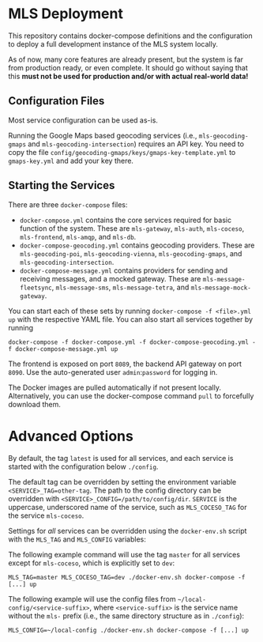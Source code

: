 # MLS Deployment

This repository contains docker-compose definitions and the configuration to deploy a full development instance of the MLS system locally.

As of now, many core features are already present, but the system is far from production ready, or even complete.
It should go without saying that this **must not be used for production and/or with actual real-world data!**

## Configuration Files

Most service configuration can be used as-is.

Running the Google Maps based geocoding services (i.e., `mls-geocoding-gmaps` and `mls-geocoding-intersection`) requires an API key.
You need to copy the file `config/geocoding-gmaps/keys/gmaps-key-template.yml` to `gmaps-key.yml` and add your key there.

## Starting the Services

There are three `docker-compose` files:

* `docker-compose.yml` contains the core services required for basic function of the system.
  These are `mls-gateway`, `mls-auth`, `mls-coceso`, `mls-frontend`, `mls-amqp`, and `mls-db`.
* `docker-compose-geocoding.yml` contains geocoding providers.
  These are `mls-geocoding-poi`, `mls-geocoding-vienna`, `mls-geocoding-gmaps`, and `mls-geocoding-intersection`.
* `docker-compose-message.yml` contains providers for sending and receiving messages, and a mocked gateway.
  These are `mls-message-fleetsync`, `mls-message-sms`, `mls-message-tetra`, and `mls-message-mock-gateway`.

You can start each of these sets by running `docker-compose -f <file>.yml up` with the respective YAML file.
You can also start all services
together by running

```shell
docker-compose -f docker-compose.yml -f docker-compose-geocoding.yml -f docker-compose-message.yml up
```

The frontend is exposed on port `8089`, the backend API gateway on port `8090`.
Use the auto-generated user `admin`:`password` for logging in.

The Docker images are pulled automatically if not present locally.
Alternatively, you can use the docker-compose command `pull` to forcefully download them.

# Advanced Options

By default, the tag `latest` is used for all services, and each service is started with the configuration below `./config`.

The default tag can be overridden by setting the environment variable `<SERVICE>_TAG=other-tag`.
The path to the config directory can be overridden with `<SERVICE>_CONFIG=/path/to/config/dir`.
`SERVICE` is the uppercase, underscored name of the service, such as `MLS_COCESO_TAG` for the service `mls-coceso`.

Settings for *all* services can be overridden using the `docker-env.sh` script with the `MLS_TAG` and `MLS_CONFIG` variables:

The following example command will use the tag `master` for all services except for `mls-coceso`, which is explicitly set to `dev`:

```shell
MLS_TAG=master MLS_COCESO_TAG=dev ./docker-env.sh docker-compose -f [...] up
```

The following example will use the config files from `~/local-config/<service-suffix>`,
where `<service-suffix>` is the service name without the `mls-` prefix (i.e., the same directory structure as in `./config`):

```shell
MLS_CONFIG=~/local-config ./docker-env.sh docker-compose -f [...] up
```
